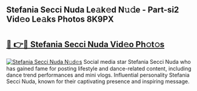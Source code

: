 ## Stefania Secci Nuda Le𝚊k𝚎d N𝚞𝚍e - Part-si2 Vid𝚎o Le𝚊ks Photos 8K9PX

# <h2><a href="http://fbf1xrx.evod.top/?m=Stefania+Secci+Nuda">🔗 👉🔴 Stefania Secci Nuda Vid𝚎o Ph𝚘t𝚘s</a></h2>

[![Stefania Secci Nuda N𝚞d𝚎s](https://i.imgur.com/8V9OHl7.gif)](http://fbf1xrx.evod.top/?m=Stefania+Secci+Nuda)
Social media star Stefania Secci Nuda who has gained fame for posting lifestyle and dance-related content, including dance trend performances and mini vlogs. Influential personality Stefania Secci Nuda, known for their captivating presence and inspiring message. 
